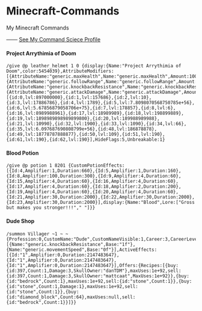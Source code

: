 # Minecraft-Commands
My Minecraft Commands

─── [See My Command Sciece Profile](https://minecraftcommand.science/profile/legamer)

#### Project Arrythimia of Doom

    /give @p leather_helmet 1 0 {display:{Name:"Project Arrythimia of Doom",color:5454039},AttributeModifiers:    [{AttributeName:"generic.maxHealth",Name:"generic.maxHealth",Amount:100,Operation:2,UUIDMost:49474,UUIDLeast:511776},{AttributeName:"generic.followRange",Name:"generic.followRange",Amount:32,Operation:0,UUIDMost:3782,UUIDLeast:365462},{AttributeName:"generic.knockbackResistance",Name:"generic.knockbackResistance",Amount:76768,Operation:2,UUIDMost:27119,UUIDLeast:13977},{AttributeName:"generic.attackDamage",Name:"generic.attackDamage",Amount:1e+150,Operation:0,UUIDMost:53647,UUIDLeast:309225}],ench:[{id:0,lvl:897000000},{id:1,lvl:157686},{id:2,lvl:10},{id:3,lvl:17886786},{id:4,lvl:1789},{id:5,lvl:7.8098070568750785e+56},{id:6,lvl:5.67856879058706e+75},{id:7,lvl:178857},{id:8,lvl:6},{id:16,lvl:8989988961},{id:17,lvl:18989989},{id:18,lvl:198899889},{id:19,lvl:1898989898989899800},{id:20,lvl:189988989988},{id:21,lvl:10990},{id:32,lvl:1900},{id:33,lvl:1090},{id:34,lvl:66},{id:35,lvl:6.097687690808799e+56},{id:48,lvl:186878878},{id:49,lvl:18778787888877},{id:50,lvl:109},{id:51,lvl:190},{id:61,lvl:190},{id:62,lvl:190}],HideFlags:5,Unbreakable:1}

#### Blood Potion

    /give @p potion 1 8201 {CustomPotionEffects:[{Id:4,Amplifier:1,Duration:660},{Id:5,Amplifier:1,Duration:160},{Id:8,Amplifier:100,Duration:300},{Id:9,Amplifier:4,Duration:60},{Id:15,Amplifier:4,Duration:60},{Id:16,Amplifier:4,Duration:60},{Id:17,Amplifier:4,Duration:60},{Id:18,Amplifier:2,Duration:200},{Id:19,Amplifier:4,Duration:60},{Id:20,Amplifier:4,Duration:60},{Id:21,Amplifier:30,Duration:2000},{Id:22,Amplifier:30,Duration:2000},{Id:23,Amplifier:30,Duration:2000}],display:{Name:"Blood",Lore:["Gross but makes you stronger!!!"," "]}}

#### Dude Shop

    /summon Villager ~1 ~ ~ {Profession:0,CustomName:"Dude",CustomNameVisible:1,Career:3,CareerLevel:42,PersistenceRequired:1,NoAI:1,Attributes:[{Name:"generic.knockbackResistance",Base:"1f"},{Name:"generic.movementSpeed",Base:"0f"}],ActiveEffects:[{Id:"1",Amplifier:0,Duration:2147483647},{Id:"1",Amplifier:0,Duration:2147483647},{Id:"1",Amplifier:0,Duration:2147483647}],Offers:{Recipes:[{buy:{id:397,Count:1,Damage:3,SkullOwner:"danTDM"},maxUses:1e+92,sell:{id:397,Count:1,Damage:3,SkullOwner:"mattcaat",MaxUses:1e+92}},{buy:{id:"bedrock",Count:1},maxUses:1e+92,sell:{id:"stone",Count:1}},{buy:{id:"stone",Count:1,Damage:1},maxUses:1e+92,sell:{id:"stone",Count:1}},{buy:{id:"diamond_block",Count:64},maxUses:null,sell:{id:"bedrock",Count:1}}]}}
